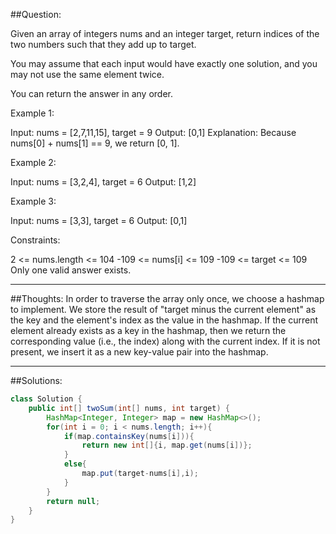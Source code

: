 ##Question:  

Given an array of integers nums and an integer target, return indices of the two numbers such that they add up to target.

You may assume that each input would have exactly one solution, and you may not use the same element twice.

You can return the answer in any order.

Example 1:

Input: nums = [2,7,11,15], target = 9
Output: [0,1]
Explanation: Because nums[0] + nums[1] == 9, we return [0, 1].  

Example 2:

Input: nums = [3,2,4], target = 6
Output: [1,2]  

Example 3:

Input: nums = [3,3], target = 6
Output: [0,1]

Constraints:

2 <= nums.length <= 104
-109 <= nums[i] <= 109
-109 <= target <= 109
Only one valid answer exists.

---
##Thoughts:
In order to traverse the array only once, we choose a hashmap to implement. We store the result of "target minus the 
current element" as the key and the element's index as the value in the hashmap. If the current element already exists 
as a key in the hashmap, then we return the corresponding value (i.e., the index) along with the current index. 
If it is not present, we insert it as a new key-value pair into the hashmap.

---
##Solutions:  

```Java
class Solution {  
    public int[] twoSum(int[] nums, int target) {  
        HashMap<Integer, Integer> map = new HashMap<>();  
        for(int i = 0; i < nums.length; i++){  
            if(map.containsKey(nums[i])){  
                return new int[]{i, map.get(nums[i])};  
            }  
            else{  
                map.put(target-nums[i],i);  
            }  
        }  
        return null;  
    }  
}  
```
